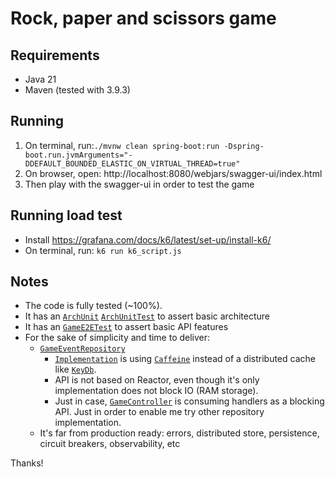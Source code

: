 # Rock, paper and scissors game

## Requirements

* Java 21
* Maven (tested with 3.9.3)

## Running

1. On terminal,
   run:```./mvnw clean spring-boot:run -Dspring-boot.run.jvmArguments="-DDEFAULT_BOUNDED_ELASTIC_ON_VIRTUAL_THREAD=true"```
2. On browser, open: http://localhost:8080/webjars/swagger-ui/index.html
3. Then play with the swagger-ui in order to test the game

## Running load test

* Install https://grafana.com/docs/k6/latest/set-up/install-k6/
* On terminal, run: ```k6 run k6_script.js```

## Notes

* The code is fully tested (~100%).
* It has an [`ArchUnit`](https://www.archunit.org/use-cases) [`ArchUnitTest`](./src/test/java/com/rpsg/ArchUnitTest.java) to assert basic architecture
* It has an [`GameE2ETest`](./src/test/java/com/rpsg/GameE2ETest.java) to assert basic API features
* For the sake of simplicity and time to deliver:
    * [`GameEventRepository`](./src/main/java/com/rpsg/model/GameEventRepository.java)
        * [`Implementation`](./src/main/java/com/rpsg/repository/GameEventCaffeineRepository.java) is
          using [`Caffeine`](https://github.com/ben-manes/caffeine) instead of a distributed cache
          like [`KeyDb`](https://docs.keydb.dev/).
        * API is not based on Reactor, even though it's only implementation does not block IO (RAM storage).
        * Just in case, [`GameController`](./src/main/java/com/rpsg/controller/GameController.java) is consuming
          handlers
          as a blocking API. Just in order to enable me try other repository implementation.
    * It's far from production ready: errors, distributed store, persistence, circuit breakers, observability, etc

Thanks!
